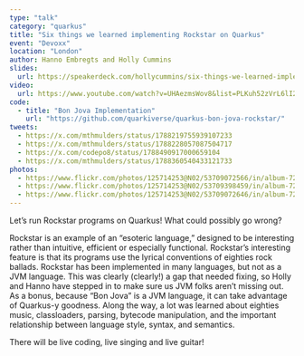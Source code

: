 ```yaml
---
type: "talk"
category: "quarkus"
title: "Six things we learned implementing Rockstar on Quarkus"
event: "Devoxx"
location: "London"
author: Hanno Embregts and Holly Cummins
slides:
  url: https://speakerdeck.com/hollycummins/six-things-we-learned-implementing-rockstar-on-quarkus
video:
  url: https://www.youtube.com/watch?v=UHAezmsWov8&list=PLKuh52zVrL6lI2yr3bDE16g_6ur4Z6cPf
code:
  - title: "Bon Jova Implementation"
    url: "https://github.com/quarkiverse/quarkus-bon-jova-rockstar/"
tweets:
  - https://x.com/mthmulders/status/1788219755939107233
  - https://x.com/mthmulders/status/1788228057087504717
  - https://x.com/codepo8/status/1788490917000659104
  - https://x.com/mthmulders/status/1788360540433121733
photos:
  - https://www.flickr.com/photos/125714253@N02/53709072566/in/album-72177720316818399/
  - https://www.flickr.com/photos/125714253@N02/53709398459/in/album-72177720316818399/
  - https://www.flickr.com/photos/125714253@N02/53709072646/in/album-72177720316818399/
---
```

Let’s run Rockstar programs on Quarkus! What could possibly go wrong?

Rockstar is an example of an “esoteric language,” designed to be interesting rather than intuitive, efficient or especially functional. Rockstar’s interesting feature is that its programs use the lyrical conventions of eighties rock ballads. Rockstar has been implemented in many languages, but not as a JVM language. This was clearly (clearly!) a gap that needed fixing, so Holly and Hanno have stepped in to make sure us JVM folks aren’t missing out. As a bonus, because “Bon Jova” is a JVM language, it can take advantage of Quarkus-y goodness. Along the way, a lot was learned about eighties music, classloaders, parsing, bytecode manipulation, and the important relationship between language style, syntax, and semantics.

There will be live coding, live singing and live guitar!
